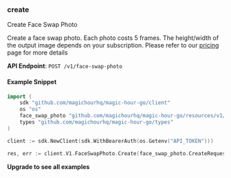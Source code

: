 
### create <a name="create"></a>
Create Face Swap Photo

Create a face swap photo. Each photo costs 5 frames. The height/width of the output image depends on your subscription. Please refer to our [pricing](/pricing) page for more details

**API Endpoint**: `POST /v1/face-swap-photo`

#### Example Snippet

```go
import (
	sdk "github.com/magichourhq/magic-hour-go/client"
	os "os"
	face_swap_photo "github.com/magichourhq/magic-hour-go/resources/v1/face_swap_photo"
	types "github.com/magichourhq/magic-hour-go/types"
)

client := sdk.NewClient(sdk.WithBearerAuth(os.Getenv("API_TOKEN")))

res, err := client.V1.FaceSwapPhoto.Create(face_swap_photo.CreateRequest { Assets: types.PostV1FaceSwapPhotoBodyAssets { SourceFilePath: "api-assets/id/1234.png", TargetFilePath: "api-assets/id/1234.png" } })
```

**Upgrade to see all examples**
